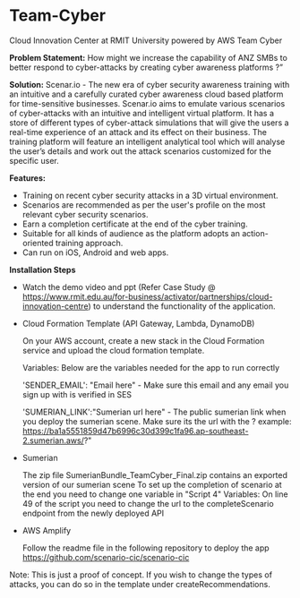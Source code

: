 # Team-Cyber
Cloud Innovation Center at RMIT University powered by AWS
Team Cyber



**Problem Statement:**
How might we increase the capability of ANZ SMBs to better respond to cyber-attacks by creating cyber awareness platforms ?”
 



**Solution:**
	Scenar.io - The new era of cyber security awareness training with an intuitive and a carefully curated cyber awareness cloud based platform for time-sensitive businesses. Scenar.io aims to emulate various scenarios of cyber-attacks with an intuitive and intelligent virtual platform. It has a store of different types of cyber-attack simulations that will give the users a real-time experience of an attack and its effect on their business. The training platform will feature an intelligent analytical tool which will analyse the user’s details and work out the attack scenarios customized for the specific user.




**Features:**

   - Training on recent cyber security attacks in a 3D virtual environment.
   - Scenarios are recommended as per the user's profile on the most relevant cyber security scenarios.
   - Earn a completion certificate at the end of the cyber training.
   - Suitable for all kinds of audience as the platform adopts an action-oriented training approach.
   - Can run on iOS, Android and web apps.



**Installation Steps**


- Watch the demo video and ppt (Refer Case Study @ https://www.rmit.edu.au/for-business/activator/partnerships/cloud-innovation-centre) to understand the functionality of the application.
- Cloud Formation Template (API Gateway, Lambda, DynamoDB)


  On your AWS account, create a new stack in the Cloud Formation service and upload the cloud formation template.
  
  Variables: Below are the variables needed for the app to run correctly
  
  'SENDER_EMAIL': "Email here" - Make sure this email and any email you sign up with is verified in SES
   
  'SUMERIAN_LINK':"Sumerian url here" - The public sumerian link when you deploy the sumerian scene. Make sure its the url with the ? example: https://ba1a5551859d47b6996c30d399c1fa96.ap-southeast-2.sumerian.aws/?"


- Sumerian


  The zip file SumerianBundle_TeamCyber_Final.zip contains an exported version of our sumerian scene
  To set up the completion of scenario at the end you need to change one variable in "Script 4"
  Variables:
  On line 49 of the script you need to change the url to the completeScenario endpoint from the newly deployed API
  
- AWS Amplify


  Follow the readme file in the following repository to deploy the app https://github.com/scenario-cic/scenario-cic


Note:  This is just a proof of concept. If you wish to change the types of attacks, you can do so in the template under createRecommendations.
